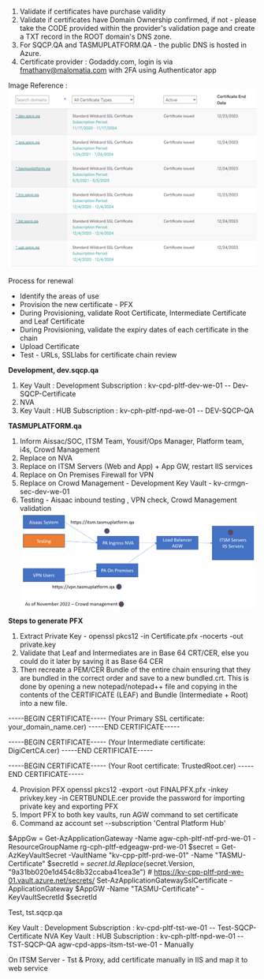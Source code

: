 1. Validate if certificates have purchase validity
2. Validate if certificates have Domain Ownership confirmed, if not - please take the CODE provided within the provider's validation page and create a TXT record in the ROOT domain's DNS zone.
3. For SQCP.QA and TASMUPLATFORM.QA - the public DNS is hosted in Azure. 
4. Certificate provider : Godaddy.com, login is via fmathany@malomatia.com  with 2FA using Authenticator app


Image Reference : ![image.png](/.attachments/image-3770d951-fb2a-469c-805e-64ae70d0306c.png)

Process for renewal

- Identify the areas of use
- Provision the new certificate - PFX
- During Provisioning, validate Root Certificate, Intermediate Certificate and Leaf Certificate
- During Provisioning, validate the expiry dates of each certificate in the chain
- Upload Certificate 
- Test - URLs, SSLlabs for certificate chain review 


**Development, dev.sqcp.qa**
1. Key Vault : Development Subscription : kv-cpd-pltf-dev-we-01 -- Dev-SQCP-Certificate
2. NVA
3. Key Vault : HUB Subscription : kv-cph-pltf-npd-we-01 -- DEV-SQCP-QA


**TASMUPLATFORM.qa**
1. Inform Aissac/SOC, ITSM Team, Yousif/Ops Manager, Platform team, i4s, Crowd Management
2. Replace on NVA
3. Replace on ITSM Servers (Web and App) + App GW, restart IIS services
4. Replace on On Premises Firewall for VPN
5. Replace on Crowd Management - Development Key Vault - kv-crmgn-sec-dev-we-01
6. Testing  - Aisaac inbound testing , VPN check, Crowd Management validation
![image.png](/.attachments/image-bfa9f7c7-5381-49c8-a0f6-34c4458fa8f0.png)



**Steps to generate PFX**
1. Extract Private Key - openssl pkcs12 -in Certificate.pfx -nocerts -out private.key
2. Validate that Leaf and Intermediates are in Base 64 CRT/CER, else you could do it later by saving it as Base 64 CER
3. Then recreate a PEM/CER Bundle of the entire chain ensuring that they are bundled in the correct order and save to a new bundled.crt. This is done by opening a new notepad/notepad++ file and copying in the contents of the CERTIFICATE (LEAF) and Bundle (Intermediate + Root) into a new file. 

-----BEGIN CERTIFICATE-----
(Your Primary SSL certificate: your_domain_name.cer)
-----END CERTIFICATE-----

 -----BEGIN CERTIFICATE-----
(Your Intermediate certificate: DigiCertCA.cer)
-----END CERTIFICATE-----

 -----BEGIN CERTIFICATE-----
(Your Root certificate: TrustedRoot.cer)
-----END CERTIFICATE-----

4. Provision PFX 
openssl pkcs12 -export -out FINALPFX.pfx -inkey privkey.key -in CERTBUNDLE.cer
provide the password for importing private key and exporting PFX
5. Import PFX to both key vaults, run AGW command to set certificate
6. Command
az account set --subscription 'Central Platform Hub'

$AppGw = Get-AzApplicationGateway -Name agw-cph-pltf-ntf-prd-we-01 -ResourceGroupName rg-cph-pltf-edgeagw-prd-we-01
$secret = Get-AzKeyVaultSecret -VaultName "kv-cpp-pltf-prd-we-01" -Name "TASMU-Certificate"
$secretId = $secret.Id.Replace($secret.Version, "9a31bb020e1d454c8b32ccaba41cea3e") # https://kv-cpp-pltf-prd-we-01.vault.azure.net/secrets/
Set-AzApplicationGatewaySslCertificate -ApplicationGateway $AppGW -Name "TASMU-Certificate" -KeyVaultSecretId $secretId


Test, tst.sqcp.qa



Key Vault : Development Subscription : kv-cpd-pltf-tst-we-01 -- Test-SQCP-Certificate
NVA
Key Vault : HUB Subscription : kv-cph-pltf-npd-we-01 -- TST-SQCP-QA
agw-cpd-apps-itsm-tst-we-01 - Manually

On ITSM Server - Tst & Proxy, add certificate manually in IIS and map it to web service